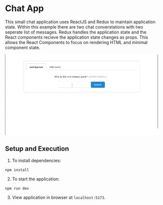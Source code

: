# Chat App
This small chat application uses ReactJS and Redux to maintain application state. Within this example there are two chat converstations with two seperate list of messages. Redux handles the application state and the React components recieve the application state changes as props. This allows the React Components to focus on rendering HTML and minimal component state.

![Demonstration of the React and Redux](./images/demonstration.gif)


## Setup and Execution

1. To install dependencies:

```shell
npm install
```

2. To start the application:

```shell
npm run dev
```

3. View application in browser at `localhost:5173`.
